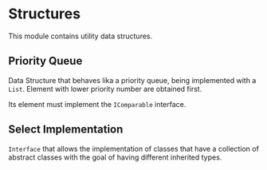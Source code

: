 # Structures

This module contains utility data structures.

## Priority Queue

Data Structure that behaves lika a priority queue, being implemented with a `List`. Element with lower priority number are obtained first.

Its element must implement the `IComparable` interface.

## Select Implementation

`Interface` that allows the implementation of classes that have a collection of abstract classes with the goal of having different inherited types.
